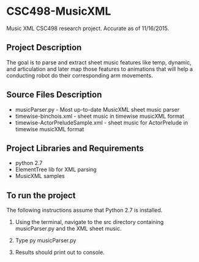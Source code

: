# CSC498-MusicXML
Music XML CSC498 research project. Accurate as of 11/16/2015.

## Project Description
The goal is to parse and extract sheet music features like temp, dynamic, and articulation and later map those features to animations that will help a conducting robot do their corresponding arm movements.

## Source Files Description
- musicParser.py - Most up-to-date MusicXML sheet music parser
- timewise-binchois.xml - sheet music in timewise musicXML format
- timewise-ActorPreludeSample.xml - sheet music for ActorPrelude in timewise musicXML format
## Project Libraries and Requirements
- python 2.7
- ElementTree lib for XML parsing
- MusicXML samples

## To run the project 
The following instructions assume that Python 2.7 is installed.

1) Using the terminal, navigate to the src directory containing musicParser.py and the XML sheet music.

2) Type py musicParser.py 

3) Results should print out to console. 

